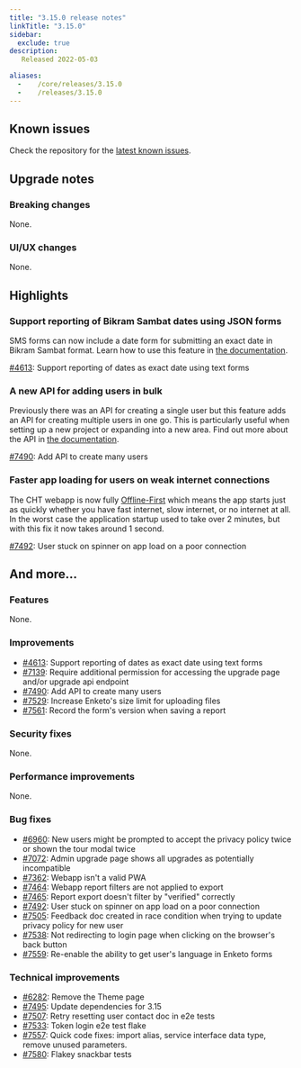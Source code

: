 ```yaml
---
title: "3.15.0 release notes"
linkTitle: "3.15.0"
sidebar:
  exclude: true
description:
   Released 2022-05-03

aliases:
  -    /core/releases/3.15.0
  -    /releases/3.15.0
---
```


## Known issues

Check the repository for the [latest known issues](https://github.com/medic/cht-core/issues?q=is%3Aissue+label%3A%22Affects%3A+3.15.0%22).

## Upgrade notes

### Breaking changes

None.

### UI/UX changes

None.

## Highlights

### Support reporting of Bikram Sambat dates using JSON forms

SMS forms can now include a date form for submitting an exact date in Bikram Sambat format. Learn how to use this feature in [the documentation](https://docs.communityhealthtoolkit.org/apps/reference/app-settings/forms/#app_settingsjson-forms).

[#4613](https://github.com/medic/cht-core/issues/4613): Support reporting of dates as exact date using text forms

### A new API for adding users in bulk

Previously there was an API for creating a single user but this feature adds an API for creating multiple users in one go. This is particularly useful when setting up a new project or expanding into a new area. Find out more about the API in [the documentation](https://docs.communityhealthtoolkit.org/apps/reference/api/#post-apiv1users).

[#7490](https://github.com/medic/cht-core/issues/7490): Add API to create many users

### Faster app loading for users on weak internet connections

The CHT webapp is now fully [Offline-First](https://docs.communityhealthtoolkit.org/technical-overview/offline-first/) which means the app starts just as quickly whether you have fast internet, slow internet, or no internet at all. In the worst case the application startup used to take over 2 minutes, but with this fix it now takes around 1 second.

[#7492](https://github.com/medic/cht-core/issues/7492): User stuck on spinner on app load on a poor connection

## And more...

### Features

None.

### Improvements

- [#4613](https://github.com/medic/cht-core/issues/4613): Support reporting of dates as exact date using text forms
- [#7139](https://github.com/medic/cht-core/issues/7139): Require additional permission for accessing the upgrade page and/or upgrade api endpoint
- [#7490](https://github.com/medic/cht-core/issues/7490): Add API to create many users
- [#7529](https://github.com/medic/cht-core/issues/7529): Increase Enketo's size limit for uploading files
- [#7561](https://github.com/medic/cht-core/issues/7561): Record the form's version when saving a report

### Security fixes

None.

### Performance improvements

None.

### Bug fixes

- [#6960](https://github.com/medic/cht-core/issues/6960): New users might be prompted to accept the privacy policy twice or shown the tour modal twice
- [#7072](https://github.com/medic/cht-core/issues/7072): Admin upgrade page shows all upgrades as potentially incompatible
- [#7362](https://github.com/medic/cht-core/issues/7362): Webapp isn't a valid PWA
- [#7464](https://github.com/medic/cht-core/issues/7464): Webapp report filters are not applied to export
- [#7465](https://github.com/medic/cht-core/issues/7465): Report export doesn't filter by "verified" correctly
- [#7492](https://github.com/medic/cht-core/issues/7492): User stuck on spinner on app load on a poor connection
- [#7505](https://github.com/medic/cht-core/issues/7505): Feedback doc created in race condition when trying to update privacy policy for new user
- [#7538](https://github.com/medic/cht-core/issues/7538): Not redirecting to login page when clicking on the browser's back button
- [#7559](https://github.com/medic/cht-core/issues/7559): Re-enable the ability to get user's language in Enketo forms

### Technical improvements

- [#6282](https://github.com/medic/cht-core/issues/6282): Remove the Theme page
- [#7495](https://github.com/medic/cht-core/issues/7495): Update dependencies for 3.15
- [#7507](https://github.com/medic/cht-core/issues/7507): Retry resetting user contact doc in e2e tests
- [#7533](https://github.com/medic/cht-core/issues/7533): Token login e2e test flake
- [#7557](https://github.com/medic/cht-core/issues/7557): Quick code fixes: import alias, service interface data type, remove unused parameters.
- [#7580](https://github.com/medic/cht-core/issues/7580): Flakey snackbar tests

